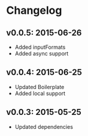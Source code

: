 # Changelog

## v0.0.5: 2015-06-26

- Added inputFormats
- Added async support

## v0.0.4: 2015-06-25

- Updated Boilerplate
- Added local support

## v0.0.3: 2015-05-25

- Updated dependencies
